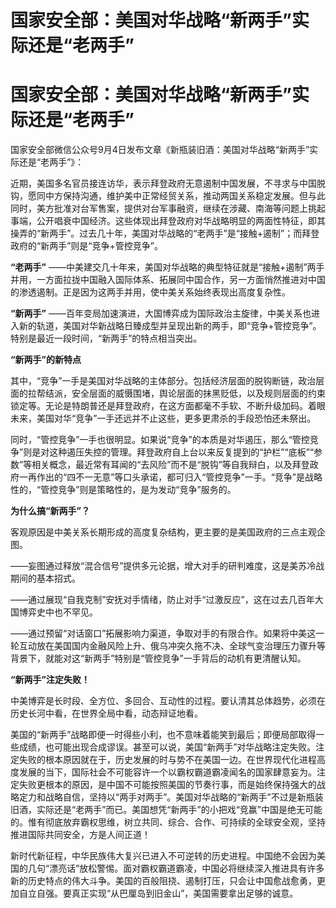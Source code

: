 # 国家安全部：美国对华战略“新两手”实际还是“老两手”

# 国家安全部：美国对华战略“新两手”实际还是“老两手”

国家安全部微信公众号9月4日发布文章《新瓶装旧酒：美国对华战略“新两手”实际还是“老两手”》：

近期，美国多名官员接连访华，表示拜登政府无意遏制中国发展，不寻求与中国脱钩，愿同中方保持沟通，维护美中正常经贸关系，推动两国关系稳定发展。但与此同时，美方批准对台军售案，提供对台军事融资，继续在涉藏、南海等问题上挑起事端，公开唱衰中国经济。这些体现出拜登政府对华战略明显的两面性特征，即其操弄的“新两手”。过去几十年，美国对华战略的“老两手”是“接触+遏制”；而拜登政府的“新两手”则是“竞争+管控竞争”。

**“老两手”**
——中美建交几十年来，美国对华战略的典型特征就是“接触+遏制”两手并用，一方面拉拢中国融入国际体系、拓展同中国合作，另一方面悄然推进对中国的渗透遏制。正是因为这两手并用，使中美关系始终表现出高度复杂性。

**“新两手”**
——百年变局加速演进，大国博弈成为国际政治主旋律，中美关系也进入新的轨道，美国对华新战略日臻成型并呈现出新的两手，即“竞争+管控竞争”。特别是最近一段时间，“新两手”的特点相当突出。

**“新两手”的新特点**

其中，“竞争”一手是美国对华战略的主体部分。包括经济层面的脱钩断链，政治层面的拉帮结派，安全层面的威慑围堵，舆论层面的抹黑贬低，以及规则层面的约束锁定等。无论是特朗普还是拜登政府，在这方面都毫不手软、不断升级加码。着眼未来，美国对华“竞争”一手还远并不止这些，更多更肃杀的手段恐怕还未祭出。

同时，“管控竞争”一手也很明显。如果说“竞争”的本质是对华遏压，那么“管控竞争”则是对这种遏压失控的管理。拜登政府自上台以来反复提到的“护栏”“底板”“参数”等相关概念，最近常有耳闻的“去风险”而不是“脱钩”等自我辩白，以及拜登政府一再作出的“四不一无意”等口头承诺，都可归入“管控竞争”一手。“竞争”是战略性的，“管控竞争”则是策略性的，是为发动“竞争”服务的。

**为什么搞“新两手”？**

客观原因是中美关系长期形成的高度复杂结构，更主要的是美国政府的三点主观企图。

——妄图通过释放“混合信号”提供多元论据，增大对手的研判难度，这是美苏冷战期间的基本招式。

——通过展现“自我克制”安抚对手情绪，防止对手“过激反应”，这在过去几百年大国博弈史中也不罕见。

——通过预留“对话窗口”拓展影响力渠道，争取对手的有限合作。如果将中美这一轮互动放在美国国内金融风险上升、俄乌冲突久拖不决、全球气变治理压力骤升等背景下，就能对这“新两手”特别是“管控竞争”一手背后的动机有更清醒认知。

**“新两手”注定失败！**

中美博弈是长时段、全方位、多回合、互动性的过程。要认清其总体趋势，必须在历史长河中看，在世界全局中看，动态辩证地看。

美国的“新两手”战略即便一时得些小利，也不意味着能笑到最后；即便局部取得一些成绩，也可能出现合成谬误。甚至可以说，美国“新两手”对华战略注定失败。注定失败的根本原因就在于，历史发展的时与势不在美国一边。在世界现代化进程高度发展的当下，国际社会不可能容许一个以霸权霸道霸凌闻名的国家肆意妄为。注定失败更根本的原因，是中国不可能按照美国的节奏行事，而是始终保持强大的战略定力和战略自信，坚持以“两手对两手”。美国对华战略的“新两手”不过是新瓶装旧酒，实际还是“老两手”而已。美国想凭“新两手”的小把戏“竞赢”中国是绝无可能的。惟有彻底放弃霸权思维，树立共同、综合、合作、可持续的全球安全观，坚持推进国际共同安全，方是人间正道！

新时代新征程，中华民族伟大复兴已进入不可逆转的历史进程。中国绝不会因为美国的几句“漂亮话”放松警惕。面对霸权霸道霸凌，中国必将继续深入推进具有许多新的历史特点的伟大斗争。美国的百般阻挠、遏制打压，只会让中国愈战愈勇，更加自立自强。要真正实现“从巴厘岛到旧金山”，美国需要拿出足够的诚意。

